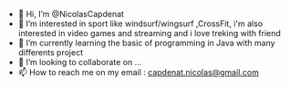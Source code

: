 - 👋 Hi, I’m @NicolasCapdenat
- 👀 I’m interested in sport like windsurf/wingsurf ,CrossFit, i'm also interested in video games and streaming and i love treking with friend 
- 🌱 I’m currently learning the basic of programming in Java with many differents project
- 💞️ I’m looking to collaborate on ...
- 📫 How to reach me on my email : capdenat.nicolas@gmail.com

<!---
NicolasCapdenat/NicolasCapdenat is a ✨ special ✨ repository because its `README.md` (this file) appears on your GitHub profile.
You can click the Preview link to take a look at your changes.
--->
